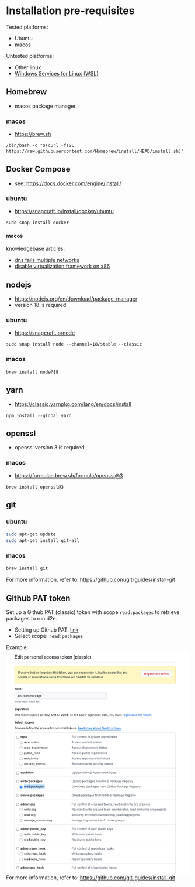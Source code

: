 # Installation pre-requisites

Tested platforms: 
- Ubuntu
- macos

Untested platforms: 
- Other linux
- [Windows Services for Linux (WSL)](https://learn.microsoft.com/en-us/windows/wsl/install)

## Homebrew 
- macos package manager

### macos
- https://brew.sh
```
/bin/bash -c "$(curl -fsSL https://raw.githubusercontent.com/Homebrew/install/HEAD/install.sh)"
```

## Docker Compose
- see: https://docs.docker.com/engine/install/

### ubuntu
- https://snapcraft.io/install/docker/ubuntu
```
sudo snap install docker
```

#### macos
knowledgebase articles:
- [dns fails multiple networks](../knowledgebase/docker-compose/dns-fails-multiple-networks.md)
- [disable virtualization framework on x86](../knowledgebase/docker-compose/virtualization-framework-x86.md)

## nodejs 
- https://nodejs.org/en/download/package-manager
- version 18 is required

### ubuntu
- https://snapcraft.io/node
```
sudo snap install node --channel=18/stable --classic 
```

### macos 
```
brew install node@18
```

## yarn
- https://classic.yarnpkg.com/lang/en/docs/install
```
npm install --global yarn
```

## openssl
- openssl version 3 is required
### macos
- https://formulae.brew.sh/formula/openssl@3
```
brew install openssl@3
```

## git
### ubuntu
```bash
sudo apt-get update
sudo apt-get install git-all
```

### macos 
```bash
brew install git
```

For more information, refer to: https://github.com/git-guides/install-git

## Github PAT token
Set up a Github PAT (classic) token with scope `read:packages` to retrieve packages to run d2e.
- Setting up Github PAT: [link](https://docs.github.com/en/authentication/keeping-your-account-and-data-secure/managing-your-personal-access-tokens#creating-a-personal-access-token-classic)
- Select scope: ```read:packages```

Example:
![Github PAT token](../images/setup/github-pat-token.png)
For more information, refer to: https://github.com/git-guides/install-git